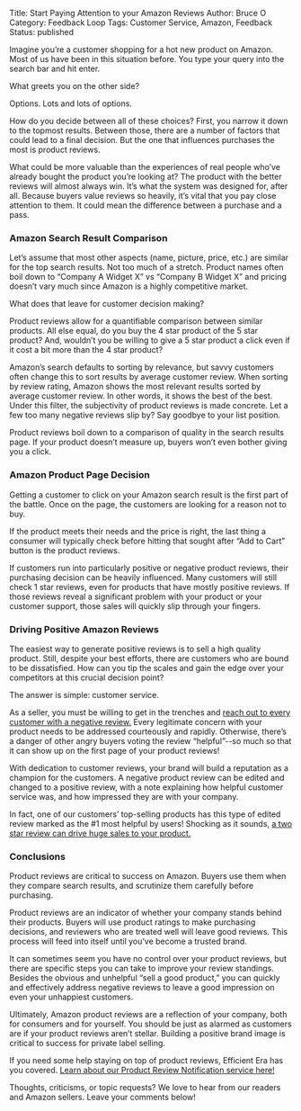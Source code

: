 Title: Start Paying Attention to your Amazon Reviews
Author: Bruce O
Category: Feedback Loop
Tags: Customer Service, Amazon, Feedback
Status: published

Imagine you’re a customer shopping for a hot new product on Amazon. Most of us have been in this situation before. You type your query into the search bar and hit enter.

What greets you on the other side?

Options. Lots and lots of options.

How do you decide between all of these choices? First, you narrow it down to the topmost results. Between those, there are a number of factors that could lead to a final decision. But the one that influences purchases the most is product reviews. 

What could be more valuable than the experiences of real people who’ve already bought the product you’re looking at? The product with the better reviews will almost always win. It’s what the system was designed for, after all. Because buyers value reviews so heavily, it’s vital that you pay close attention to them. It could mean the difference between a purchase and a pass.

### Amazon Search Result Comparison

Let’s assume that most other aspects (name, picture, price, etc.) are similar for the top search results. Not too much of a stretch. Product names often boil down to “Company A Widget X” vs “Company B Widget X” and pricing doesn’t vary much since Amazon is a highly competitive market. 

What does that leave for customer decision making?

Product reviews allow for a quantifiable comparison between similar products. All else equal, do you buy the 4 star product of the 5 star product? And, wouldn’t you be willing to give a 5 star product a click even if it cost a bit more than the 4 star product? 

Amazon’s search defaults to sorting by relevance, but savvy customers often change this to sort results by average customer review. When sorting by review rating, Amazon shows the most relevant results sorted by average customer review. In other words, it shows the best of the best. Under this filter, the subjectivity of product reviews is made concrete. Let a few too many negative reviews slip by? Say goodbye to your list position.

Product reviews boil down to a comparison of quality in the search results page. If your product doesn’t measure up, buyers won’t even bother giving you a click. 

### Amazon Product Page Decision

Getting a customer to click on your Amazon search result is the first part of the battle. Once on the page, the customers are looking for a reason not to buy. 

If the product meets their needs and the price is right, the last thing a consumer will typically check before hitting that sought after “Add to Cart” button is the product reviews.

If customers run into particularly positive or negative product reviews, their purchasing decision can be heavily influenced. Many customers will still check 1 star reviews, even for products that have mostly positive reviews. If those reviews reveal a significant problem with your product or your customer support, those sales will quickly slip through your fingers.

### Driving Positive Amazon Reviews

The easiest way to generate positive reviews is to sell a high quality product. Still, despite your best efforts, there are customers who are bound to be dissatisfied. How can you tip the scales and gain the edge over your competitors at this crucial decision point?

The answer is simple: customer service.

As a seller, you must be willing to get in the trenches and [reach out to every customer with a negative review.](https://efficientera.com/blog/2015/08/3-steps-to-changing-a-negative-amazon-review.html) Every legitimate concern with your product needs to be addressed courteously and rapidly. Otherwise, there’s a danger of other angry buyers voting the review “helpful”--so much so that it can show up on the first page of your product reviews!

With dedication to customer reviews, your brand will build a reputation as a champion for the customers. A negative product review can be edited and changed to a positive review, with a note explaining how helpful customer service was, and how impressed they are with your company. 

In fact, one of our customers’ top-selling products has this type of edited review marked as the #1 most helpful by users! Shocking as it sounds, [a two star review can drive huge sales to your product.](http://www.damniwish.com/how-a-2-star-amazon-review-makes-thousands-of-sales/)

### Conclusions

Product reviews are critical to success on Amazon. Buyers use them when they compare search results, and scrutinize them carefully before purchasing. 

Product reviews are an indicator of whether your company stands behind their products. Buyers will use product ratings to make purchasing decisions, and reviewers who are treated well will leave good reviews. This process will feed into itself until you’ve become a trusted brand.

It can sometimes seem you have no control over your product reviews, but there are specific steps you can take to improve your review standings. Besides the obvious and unhelpful “sell a good product,” you can quickly and effectively address negative reviews to leave a good impression on even your unhappiest customers. 

Ultimately, Amazon product reviews are a reflection of your company, both for consumers and for yourself. You should be just as alarmed as customers are if your product reviews aren’t stellar. Building a positive brand image is critical to success for private label selling.

If you need some help staying on top of product reviews, Efficient Era has you covered. [Learn about our Product Review Notification service here!](https://efficientera.com/pages/feedback/review-notifications.html)

Thoughts, criticisms, or topic requests? We love to hear from our readers and Amazon sellers. Leave your comments below!
